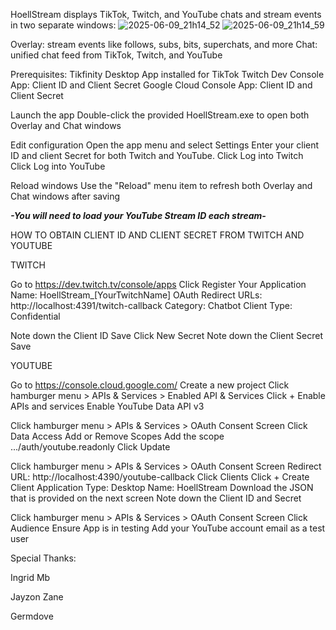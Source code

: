 HoellStream displays TikTok, Twitch, and YouTube chats and stream events in two separate windows:
![2025-06-09_21h14_52](https://github.com/user-attachments/assets/d3358506-16a7-46bd-96aa-75e7a886ef9f)
![2025-06-09_21h14_59](https://github.com/user-attachments/assets/2360c2a6-351b-42d3-be9e-7bdb4781ba13)

Overlay: stream events like follows, subs, bits, superchats, and more
Chat: unified chat feed from TikTok, Twitch, and YouTube

Prerequisites:
Tikfinity Desktop App installed for TikTok 
Twitch Dev Console App: Client ID and Client Secret
Google Cloud Console App: Client ID and Client Secret

Launch the app
Double-click the provided HoellStream.exe to open both Overlay and Chat windows

Edit configuration
Open the app menu and select Settings
Enter your client ID and client Secret for both Twitch and YouTube.
Click Log into Twitch
Click Log into YouTube


Reload windows
Use the "Reload" menu item to refresh both Overlay and Chat windows after saving

***-You will need to load your YouTube Stream ID each stream-***



HOW TO OBTAIN CLIENT ID AND CLIENT SECRET FROM TWITCH AND YOUTUBE

TWITCH

Go to https://dev.twitch.tv/console/apps
Click Register Your Application
    Name: HoellStream_[YourTwitchName]
    OAuth Redirect URLs: http://localhost:4391/twitch-callback
    Category: Chatbot
    Client Type: Confidential

Note down the Client ID
Save
Click New Secret
Note down the Client Secret
Save

YOUTUBE

Go to https://console.cloud.google.com/
Create a new project
Click hamburger menu > APIs & Services > Enabled API & Services
Click + Enable APIs and services
Enable YouTube Data API v3

Click hamburger menu > APIs & Services > OAuth Consent Screen
Click Data Access
Add or Remove Scopes
Add the scope .../auth/youtube.readonly
Click Update

Click hamburger menu > APIs & Services > OAuth Consent Screen
Redirect URL: http://localhost:4390/youtube-callback
Click Clients
Click + Create Client
    Application Type: Desktop
    Name: HoellStream
Download the JSON that is provided on the next screen
Note down the Client ID and Secret

Click hamburger menu > APIs & Services > OAuth Consent Screen
Click Audience
Ensure App is in testing
Add your YouTube account email as a test user

Special Thanks:

Ingrid Mb

Jayzon Zane

Germdove
